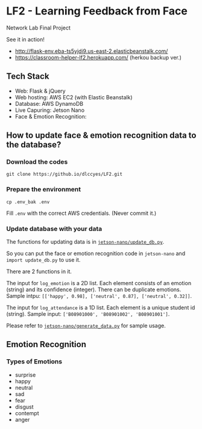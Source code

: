 # LF2 - Learning Feedback from Face

Network Lab Final Project

See it in action!  
- <http://flask-env.eba-ts5yjdi9.us-east-2.elasticbeanstalk.com/>  
- <https://classroom-helper-lf2.herokuapp.com/> (herkou backup ver.)

## Tech Stack

- Web: Flask & jQuery
- Web hosting: AWS EC2 (with Elastic Beanstalk)
- Database: AWS DynamoDB
- Live Capuring: Jetson Nano
- Face & Emotion Recognition:

## How to update face & emotion recognition data to the database?

### Download the codes

```
git clone https://github.io/dlccyes/LF2.git
```

### Prepare the environment

```
cp .env_bak .env
```
Fill `.env` with the correct AWS credentials. (Never commit it.)

### Update database with your data

The functions for updating data is in [`jetson-nano/update_db.py`](jetson-nano/update_db.py). 

So you can put the face or emotion recognition code in `jetson-nano` and `import update_db.py` to use it.

There are 2 functions in it. 

The input for `log_emotion` is a 2D list. Each element consists of an emotion (string) and its confidence (integer). There can be duplicate emotions. Sample intpu: `[['happy', 0.98], ['neutral', 0.87], ['neutral', 0.32]]`.

The input for `log_attendance` is a 1D list. Each element is a unique student id (string). Sample input: `['B08901000', 'B08901002', 'B08901001']`.

Please refer to [`jetson-nano/generate_data.py`](jetson-nano/generate_data.py) for sample usage.

## Emotion Recognition

### Types of Emotions

- surprise
- happy
- neutral
- sad
- fear
- disgust
- contempt
- anger

